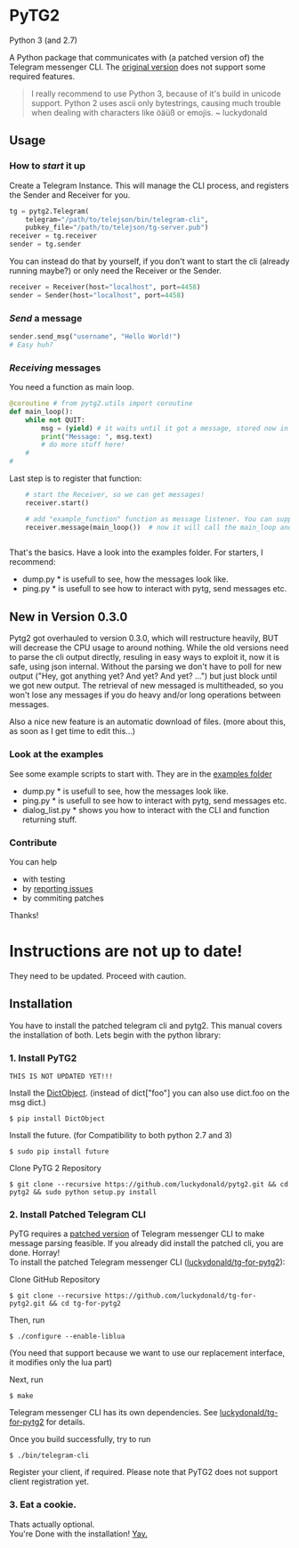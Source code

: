 # **PyTG2** #
Python 3 (and 2.7)

A Python package that communicates with (a patched version of) the Telegram messenger CLI.
The [original version](https://github.com/vysheng/tg) does not support some required features.    


> I really recommend to use Python 3, because of it's build in unicode support.
Python 2 uses ascii only bytestrings, causing much trouble when dealing with characters like öäüß or emojis.
~ luckydonald


## **Usage** ##

### How to *start* it up ###

Create a Telegram Instance.
This will manage the CLI process, and registers the Sender and Receiver for you.

```python
tg = pytg2.Telegram(
	telegram="/path/to/telejson/bin/telegram-cli",
	pubkey_file="/path/to/telejson/tg-server.pub")
receiver = tg.receiver
sender = tg.sender
```

You can instead do that by yourself, if you don't want to start the cli (already running maybe?) or only need the Receiver or the Sender.

```python
receiver = Receiver(host="localhost", port=4458)
sender = Sender(host="localhost", port=4458)
```

### *Send* a message ###

```python
sender.send_msg("username", "Hello World!")
# Easy huh?
```
    
### *Receiving* messages ###

You need a function as main loop.
```python
@coroutine # from pytg2.utils import coroutine
def main_loop():
	while not QUIT:
		msg = (yield) # it waits until it got a message, stored now in msg.
		print("Message: ", msg.text)
		# do more stuff here!
	#
#
```

Last step is to register that function:

```python
	# start the Receiver, so we can get messages!
	receiver.start()

	# add "example_function" function as message listener. You can supply arguments here, like main_loop(foo, bar).
	receiver.message(main_loop())  # now it will call the main_loop and yield the new messages.
	
```

That's the basics. Have a look into the examples folder. For starters, I recommend:    
* dump.py * is usefull to see, how the messages look like.    
* ping.py * is usefull to see how to interact with pytg, send messages etc.   




## **New in Version 0.3.0**
Pytg2 got overhauled to version 0.3.0, which will restructure heavily,
BUT will decrease the CPU usage to around nothing.
While the old versions need to parse the cli output directly, resuling in easy ways to exploit it, now it is safe, using json internal.
Without the parsing we don't have to poll for new output ("Hey, got anything yet? And yet? And yet? ...") but just block until we got new output.
The retrieval of new messaged is multitheaded, so you won't lose any messages if you do heavy and/or long operations between messages.

Also a nice new feature is an automatic download of files. (more about this, as soon as I get time to edit this...)



### Look at the examples
See some example scripts to start with.
They are in the [examples folder](https://github.com/luckydonald/pytg2/src)    
* dump.py * is usefull to see, how the messages look like.    
* ping.py * is usefull to see how to interact with pytg, send messages etc.    
* dialog_list.py * shows you how to interact with the CLI and function returning stuff.    


### Contribute
You can help

* with testing
* by [reporting issues](https://github.com/luckydonald/pytg2/issues)
* by commiting patches

Thanks!




# **Instructions are not up to date!**
They need to be updated. Proceed with caution.

## **Installation**
You have to install the patched telegram cli and pytg2.
This manual covers the installation of both. Lets begin with the python library: 

### 1. Install PyTG2 ###

```
THIS IS NOT UPDATED YET!!!
```

    

Install the [DictObject](https://github.com/luckydonald/DictObject/). (instead of dict["foo"] you can also use dict.foo on the msg dict.)

    $ pip install DictObject

Install the future. (for Compatibility to both python 2.7 and 3)

    $ sudo pip install future

Clone PyTG 2 Repository

    $ git clone --recursive https://github.com/luckydonald/pytg2.git && cd pytg2 && sudo python setup.py install
 
      
### 2. Install Patched Telegram CLI
PyTG requires a [patched version](https://github.com/luckydonald/tg-for-pytg2) of Telegram messenger CLI to make message parsing feasible.
 If you already did install the patched cli, you are done. Horray!    
To install the patched Telegram messenger CLI ([luckydonald/tg-for-pytg2](https://github.com/luckydonald/tg-for-pytg2)):

Clone GitHub Repository

    $ git clone --recursive https://github.com/luckydonald/tg-for-pytg2.git && cd tg-for-pytg2
        
Then, run

    $ ./configure --enable-liblua

(You need that support because we want to use our replacement interface, it modifies only the lua part)

Next, run

    $ make

Telegram messenger CLI has its own dependencies. See [luckydonald/tg-for-pytg2](https://github.com/luckydonald/tg-for-pytg2) for details.

Once you build successfully, try to run

    $ ./bin/telegram-cli

Register your client, if required. Please note that PyTG2 does not support client registration yet.

### 3. Eat a cookie.
Thats actually optional.  
You're Done with the installation! [Yay.](http://flutteryay.com/)

